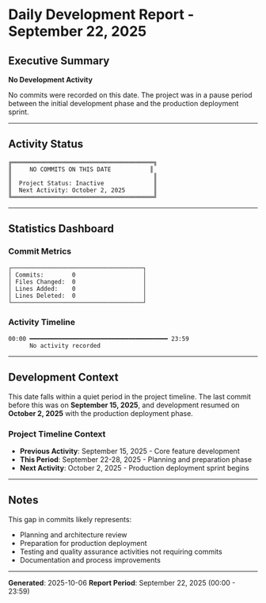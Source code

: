 # Daily Development Report - September 22, 2025

## Executive Summary

**No Development Activity**

No commits were recorded on this date. The project was in a pause period between the initial development phase and the production deployment sprint.

---

## Activity Status

```
╔════════════════════════════════════════╗
║     NO COMMITS ON THIS DATE           ║
║                                        ║
║  Project Status: Inactive              ║
║  Next Activity: October 2, 2025        ║
╚════════════════════════════════════════╝
```

---

## Statistics Dashboard

### Commit Metrics
```
┌─────────────────────────────────────┐
│ Commits:        0                   │
│ Files Changed:  0                   │
│ Lines Added:    0                   │
│ Lines Deleted:  0                   │
└─────────────────────────────────────┘
```

### Activity Timeline
```
00:00 ━━━━━━━━━━━━━━━━━━━━━━━━━━━━━━━━━━━━━━━ 23:59
      No activity recorded
```

---

## Development Context

This date falls within a quiet period in the project timeline. The last commit before this was on **September 15, 2025**, and development resumed on **October 2, 2025** with the production deployment phase.

### Project Timeline Context
- **Previous Activity**: September 15, 2025 - Core feature development
- **This Period**: September 22-28, 2025 - Planning and preparation phase
- **Next Activity**: October 2, 2025 - Production deployment sprint begins

---

## Notes

This gap in commits likely represents:
- Planning and architecture review
- Preparation for production deployment
- Testing and quality assurance activities not requiring commits
- Documentation and process improvements

---

**Generated**: 2025-10-06
**Report Period**: September 22, 2025 (00:00 - 23:59)
